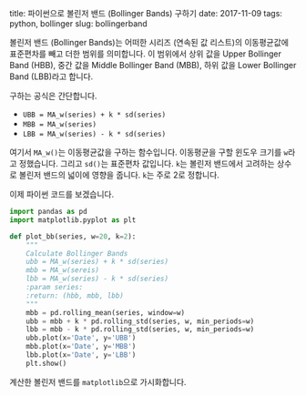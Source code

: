 title: 파이썬으로 볼린저 밴드 (Bollinger Bands) 구하기
date: 2017-11-09
tags: python, bollinger
slug: bollingerband

볼린저 밴드 (Bollinger Bands)는 어떠한 시리즈 (연속된 값 리스트)의 이동평균값에 표준편차를 빼고 더한 범위를 의미합니다. 이 범위에서 상위 값을 Upper Bollinger Band (HBB), 중간 값을 Middle Bollinger Band (MBB), 하위 값을 Lower Bollinger Band (LBB)라고 합니다.

구하는 공식은 간단합니다.

- `UBB = MA_w(series) + k * sd(series)`
- `MBB = MA_w(series)`
- `LBB = MA_w(series) - k * sd(series)`

여기서 `MA_w()`는 이동평균값을 구하는 함수입니다. 이동평균을 구할 윈도우 크기를 `w`라고 정했습니다. 그리고 `sd()`는 표준편차 값입니다. `k`는 볼린저 밴드에서 고려하는 상수로 볼린저 밴드의 넓이에 영향을 줍니다. `k`는 주로 2로 정합니다.

이제 파이썬 코드를 보겠습니다.

```python
import pandas as pd
import matplotlib.pyplot as plt

def plot_bb(series, w=20, k=2):
    """
    Calculate Bollinger Bands
    ubb = MA_w(series) + k * sd(series)
    mbb = MA_w(sereis)
    lbb = MA_w(series) - k * sd(series)
    :param series:
    :return: (hbb, mbb, lbb)
    """
    mbb = pd.rolling_mean(series, window=w)
    ubb = mbb + k * pd.rolling_std(series, w, min_periods=w)
    lbb = mbb - k * pd.rolling_std(series, w, min_periods=w)
    ubb.plot(x='Date', y='UBB')
    mbb.plot(x='Date', y='MBB')
    lbb.plot(x='Date', y='LBB')
    plt.show()
```

계산한 볼린저 밴드를 `matplotlib`으로 가시화합니다.
